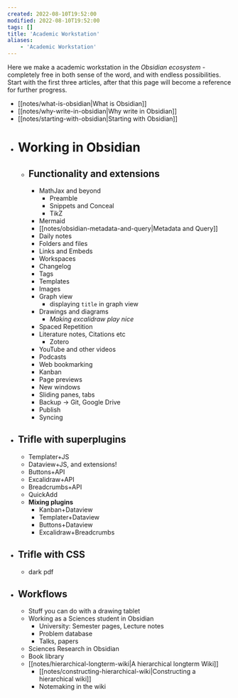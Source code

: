 ```yaml
---
created: 2022-08-10T19:52:00
modified: 2022-08-10T19:52:00
tags: []
title: 'Academic Workstation'
aliases:
    - 'Academic Workstation'
---
```


Here we make a academic workstation in the *Obsidian ecosystem* - completely free in both sense of the word, and with endless possibilities. Start with the first three articles, after that this page will become a reference for further progress.

- [[notes/what-is-obsidian|What is Obsidian]]
- [[notes/why-write-in-obsidian|Why write in Obsidian]]
- [[notes/starting-with-obsidian|Starting with Obsidian]]
- # Working in Obsidian
	- ## Functionality and extensions
		- MathJax and beyond
			- Preamble
			- Snippets and Conceal
			- TikZ
		- Mermaid
		- [[notes/obsidian-metadata-and-query|Metadata and Query]]
		- Daily notes
		- Folders and files
		- Links and Embeds
		- Workspaces
		- Changelog
		- Tags
		- Templates
		- Images
		- Graph view
			- displaying `title` in graph view
		- Drawings and diagrams
			- *Making excalidraw play nice*
		- Spaced Repetition
		- Literature notes, Citations etc
			- Zotero
		- YouTube and other videos
		- Podcasts
		- Web bookmarking
		- Kanban
		- Page previews
		- New windows
		- Sliding panes, tabs
		- Backup → Git, Google Drive
		- Publish
		- Syncing
- ## Trifle with superplugins
	- Templater+JS
	- Dataview+JS, and extensions!
	- Buttons+API
	- Excalidraw+API
	- Breadcrumbs+API
	- QuickAdd
	- **Mixing plugins**
		- Kanban+Dataview
		- Templater+Dataview
		- Buttons+Dataview
		- Excalidraw+Breadcrumbs
- ## Trifle with CSS
	- dark pdf
- ## Workflows
	- Stuff you can do with a drawing tablet
	- Working as a Sciences student in Obsidian
		- University: Semester pages, Lecture notes
		- Problem database
		- Talks, papers
	- Sciences Research in Obsidian
	- Book library
	- [[notes/hierarchical-longterm-wiki|A hierarchical longterm Wiki]]
		- [[notes/constructing-hierarchical-wiki|Constructing a hierarchical wiki]]
		- Notemaking in the wiki